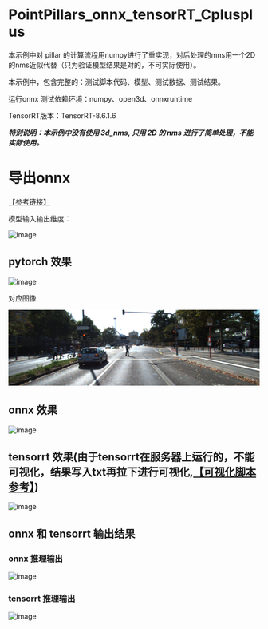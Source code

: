# PointPillars_onnx_tensorRT_Cplusplus

本示例中对 pillar 的计算流程用numpy进行了重实现，对后处理的mns用一个2D的nms近似代替（只为验证模型结果是对的，不可实际使用）。

本示例中，包含完整的：测试脚本代码、模型、测试数据、测试结果。

运行onnx 测试依赖环境：numpy、open3d、onnxruntime

TensorRT版本：TensorRT-8.6.1.6

***特别说明：本示例中没有使用 3d_nms, 只用 2D 的 nms 进行了简单处理，不能实际使用。***


# 导出onnx 

[【参考链接】](https://github.com/zhulf0804/PointPillars/tree/feature/deployment)

模型输入输出维度：

![image](https://github.com/user-attachments/assets/ab78addf-38de-4c16-8f5c-a9378b1fd06d)


## pytorch 效果

![image](https://github.com/user-attachments/assets/1e4887d6-c7da-421a-81ea-70c8403401cf)


对应图像

![image](https://github.com/cqu20160901/PointPillars_onnx_tensorRT/blob/main/onnx_demo/test.png)

## onnx 效果

![image](https://github.com/user-attachments/assets/0213f7f8-8459-4eed-a737-bb6c995058f6)


## tensorrt 效果(由于tensorrt在服务器上运行的，不能可视化，结果写入txt再拉下进行可视化,[【可视化脚本参考】](https://github.com/zhulf0804/PointPillars/blob/feature/deployment/deployment/vis_infer_result.py))

![image](https://github.com/user-attachments/assets/f2932675-a0a1-4d5c-82c0-68cfd1f207ce)


## onnx 和 tensorrt 输出结果

### onnx 推理输出

![image](https://github.com/user-attachments/assets/c41c1441-121c-4582-993f-96f9501c22f6)

### tensorrt 推理输出

![image](https://github.com/user-attachments/assets/548597a3-19a3-416d-86c2-0cf3ab97debb)



